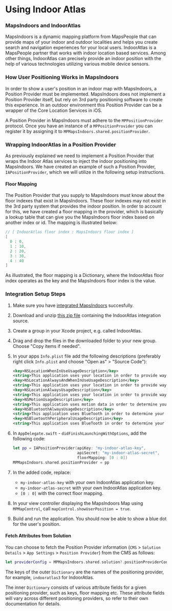 # Using Indoor Atlas

### MapsIndoors and IndoorAtlas[​](https://docs.mapsindoors.com/indoor-atlas#mapsindoors-and-indooratlas) <a href="#mapsindoors-and-indooratlas" id="mapsindoors-and-indooratlas"></a>

MapsIndoors is a dynamic mapping platform from MapsPeople that can provide maps of your indoor and outdoor localities and helps you create search and navigation experiences for your local users. IndoorAtlas is a MapsPeople partner that works with indoor location based services. Among other things, IndoorAtlas can precisely provide an indoor position with the help of various technologies utilizing various mobile device sensors.

### How User Positioning Works in MapsIndoors[​](https://docs.mapsindoors.com/indoor-atlas#how-user-positioning-works-in-mapsindoors) <a href="#how-user-positioning-works-in-mapsindoors" id="how-user-positioning-works-in-mapsindoors"></a>

In order to show a user's position in an indoor map with MapsIndoors, a Position Provider must be implemented. MapsIndoors does not implement a Position Provider itself, but rely on 3rd party positioning software to create this experience. In an outdoor environment this Position Provider can be a wrapper of the Core Location Services in iOS.

A Position Provider in MapsIndoors must adhere to the `MPPositionProvider` protocol. Once you have an instance of a `MPPositionProvider` you can register it by assigning it to `MPMapsIndoors.shared.positionProvider`.

### Wrapping IndoorAtlas in a Position Provider[​](https://docs.mapsindoors.com/indoor-atlas#wrapping-indooratlas-in-a-position-provider) <a href="#wrapping-indooratlas-in-a-position-provider" id="wrapping-indooratlas-in-a-position-provider"></a>

As previously explained we need to implement a Position Provider that wraps the Indoor Atlas services to inject the indoor positioning into MapsIndoors. We have created an example of such a Position Provider, `IAPositionProvider`, which we will utilize in the following setup instructions.

#### **Floor Mapping**[**​**](https://docs.mapsindoors.com/indoor-atlas#floor-mapping-1)

The Position Provider that you supply to MapsIndoors must know about the floor indexes that exist in MapsIndoors. These floor indexes may not exist in the 3rd party system that provides the indoor position. In order to account for this, we have created a floor mapping in the provider, which is basically a lookup table that can give you the MapsIndoors floor index based on another index or id. The mapping is illustrated below:

```swift
// [ IndoorAtlas floor index : MapsIndoors floor index ]
[
  0 : 0,
  1 : 10,
  2 : 20,
  3 : 30,
  4 : 40
]
```

As illustrated, the floor mapping is a Dictionary, where the IndoorAtlas floor index operates as the key and the MapsIndoors floor index is the value.

### Integration Setup Steps[​](https://docs.mapsindoors.com/indoor-atlas#integration-setup-steps) <a href="#integration-setup-steps" id="integration-setup-steps"></a>

1. Make sure you have [integrated MapsIndoors](https://docs.mapsindoors.com/getting-started/ios) succesfully.
2. Download and unzip [this zip file](https://drive.google.com/file/d/1r0OPlLf\_YDqWobj80lYtxuuxOtzH6qCq/view?usp=sharing) containing the IndoorAtlas integration source.
3. Create a group in your Xcode project, e.g. called IndoorAtlas.
4. Drag and drop the files in the downloaded folder to your new group. Choose "Copy items if needed".
5.  In your apps `Info.plist` file add the following descriptions (preferably right click `Info.plist` and choose "Open as" > "Source Code"):

    ```xml
    <key>NSLocationWhenInUseUsageDescription</key>
    <string>This application uses your location in order to provide wayfinding to indoor facilities.</string>
    <key>NSLocationAlwaysAndWhenInUseUsageDescription</key>
    <string>This application uses your location in order to provide wayfinding to indoor facilities.</string>
    <key>NSLocationAlwaysUsageDescription</key>
    <string>This application uses your location in order to provide wayfinding to indoor facilities.</string>
    <key>NSMotionUsageDescription</key>
    <string>This application uses motion data in order to determine your indoor position.</string>
    <key>NSBluetoothAlwaysUsageDescription</key>
    <string>This application uses BlueTooth in order to determine your indoor position.</string>
    <key>NSBluetoothPeripheralUsageDescription</key>
    <string>This application uses BlueTooth in order to determine your indoor position.</string>
    ```
6.  In `AppDelegate.swift` - `didFinishLaunchingWithOptions`, add the following code:

    ```swift
    let pp = IAPositionProvider(apiKey: "my-indoor-atlas-key",
                                apiSecret: "my-indoor-atlas-secret",
                                floorMapping: [0 : 0])
    MPMapsIndoors.shared.positionProvider = pp
    ```
7. In the added code, replace:
   * `my-indoor-atlas-key` with your own IndoorAtlas application key.
   * `my-indoor-atlas-secret` with your own IndoorAtlas application key.
   * `[0 : 0]` with the correct floor mapping.
8. In your view controller displaying the MapsIndoors Map using `MPMapControl`, call `mapControl.showUserPosition = true`.
9. Build and run the application. You should now be able to show a blue dot for the user's position.

#### **Fetch Attributes from Solution**[**​**](https://docs.mapsindoors.com/indoor-atlas#fetch-attributes-from-solution-1)

You can choose to fetch the Position Provider information (`CMS` > `Solution Details` > `App Settings` > `Position Provider`) from the CMS as follows:

```swift
let providerConfig = MPMapsIndoors.shared.solution?.positionProviderConfigs
```

The keys of the outer `Dictionary` are the names of the positioning provider, for example, `indooratlas3` for IndoorAtlas.

The inner `Dictionary` consists of various attribute fields for a given positioning provider, such as keys, floor mapping etc. These attribute fields will vary across different positioning providers, so refer to their own documentation for details.
